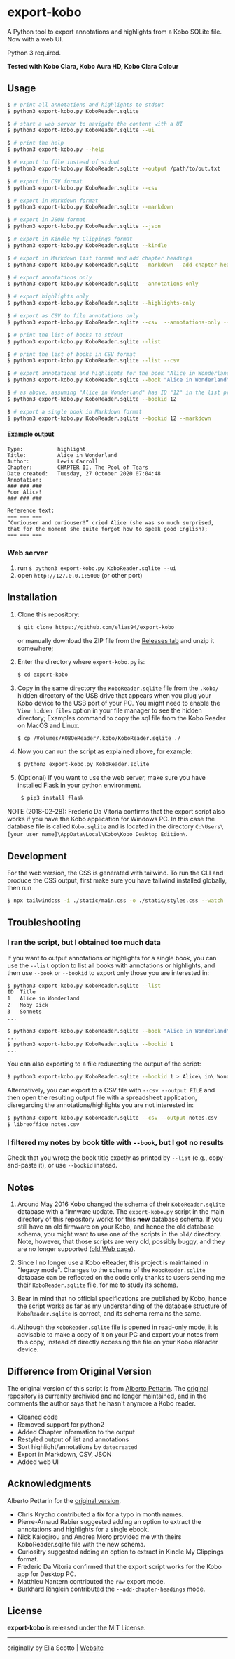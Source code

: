 # export-kobo
A Python tool to export annotations and highlights from a Kobo SQLite file. Now with a web UI.

Python 3 required.

**Tested with Kobo Clara, Kobo Aura HD, Kobo Clara Colour**

## Usage

```bash
$ # print all annotations and highlights to stdout
$ python3 export-kobo.py KoboReader.sqlite

$ # start a web server to navigate the content with a UI
$ python3 export-kobo.py KoboReader.sqlite --ui

$ # print the help
$ python3 export-kobo.py --help

$ # export to file instead of stdout
$ python3 export-kobo.py KoboReader.sqlite --output /path/to/out.txt

$ # export in CSV format
$ python3 export-kobo.py KoboReader.sqlite --csv

$ # export in Markdown format
$ python3 export-kobo.py KoboReader.sqlite --markdown

$ # export in JSON format
$ python3 export-kobo.py KoboReader.sqlite --json

$ # export in Kindle My Clippings format
$ python3 export-kobo.py KoboReader.sqlite --kindle

$ # export in Markdown list format and add chapter headings 
$ python3 export-kobo.py KoboReader.sqlite --markdown --add-chapter-headings

$ # export annotations only
$ python3 export-kobo.py KoboReader.sqlite --annotations-only

$ # export highlights only
$ python3 export-kobo.py KoboReader.sqlite --highlights-only

$ # export as CSV to file annotations only
$ python3 export-kobo.py KoboReader.sqlite --csv  --annotations-only --output /path/to/out.txt

$ # print the list of books to stdout
$ python3 export-kobo.py KoboReader.sqlite --list

$ # print the list of books in CSV format
$ python3 export-kobo.py KoboReader.sqlite --list --csv

$ # export annotations and highlights for the book "Alice in Wonderland"
$ python3 export-kobo.py KoboReader.sqlite --book "Alice in Wonderland"

$ # as above, assuming "Alice in Wonderland" has ID "12" in the list printed by --list
$ python3 export-kobo.py KoboReader.sqlite --bookid 12

$ # export a single book in Markdown format
$ python3 export-kobo.py KoboReader.sqlite --bookid 12 --markdown
```

#### Example output
```
Type:           highlight
Title:          Alice in Wonderland
Author:         Lewis Carroll
Chapter:        CHAPTER II. The Pool of Tears
Date created:   Tuesday, 27 October 2020 07:04:48
Annotation:
### ### ###
Poor Alice!
### ### ###

Reference text:
=== === ===
“Curiouser and curiouser!” cried Alice (she was so much surprised, that for the moment she quite forgot how to speak good English);
=== === ===
```

### Web server

1. run `$ python3 export-kobo.py KoboReader.sqlite --ui`
2. open `http://127.0.0.1:5000` (or other port)

## Installation

1. Clone this repository:
    ```bash
    $ git clone https://github.com/elias94/export-kobo
    ```
   or manually download the ZIP file from the [Releases tab](https://github.com/elias94/export-kobo/releases/) and unzip it somewhere;

3. Enter the directory where ``export-kobo.py`` is:
    ```bash
    $ cd export-kobo
    ```

4. Copy in the same directory the ``KoboReader.sqlite`` file
   from the ``.kobo/`` hidden directory of the USB drive
   that appears when you plug your Kobo device to the USB port of your PC.
   You might need to enable the ``View hidden files`` option
   in your file manager to see the hidden directory;
   Examples command to copy the sql file from the Kobo Reader on MacOS and Linux. 
   ```bash
   $ cp /Volumes/KOBOeReader/.kobo/KoboReader.sqlite ./
   ```

5. Now you can run the script as explained above, for example:
    ```bash
    $ python3 export-kobo.py KoboReader.sqlite
    ```

6. (Optional) If you want to use the web server, make sure you have installed
   Flask in your python environment.
   ```bash
    $ pip3 install flask
    ```

NOTE (2018-02-28): Frederic Da Vitoria confirms that the export script
also works if you have the Kobo application for Windows PC.
In this case the database file is called ``Kobo.sqlite``
and is located in the directory
``C:\Users\[your user name]\AppData\Local\Kobo\Kobo Desktop Edition\``.

## Development

For the web version, the CSS is generated with tailwind. To run the CLI and produce
the CSS output, first make sure you have tailwind installed globally, then run 
```bash
$ npx tailwindcss -i ./static/main.css -o ./static/styles.css --watch
```

## Troubleshooting

### I ran the script, but I obtained too much data

If you want to output annotations or highlights for a single book,
you can use the ``--list`` option to list all books with annotations or highlights,
and then use ``--book`` or ``--bookid`` to export only those you are interested in:

``` bash
$ python3 export-kobo.py KoboReader.sqlite --list
ID  Title
1   Alice in Wonderland
2   Moby Dick
3   Sonnets
...

$ python3 export-kobo.py KoboReader.sqlite --book "Alice in Wonderland"
...
$ python3 export-kobo.py KoboReader.sqlite --bookid 1
...
```

You can also exporting to a file redurecting the output of the script:
``` bash
$ python3 export-kobo.py KoboReader.sqlite --bookid 1 > Alice\ in\ Wonderland.txt
```

Alternatively, you can export to a CSV file with ``--csv --output FILE``
and then open the resulting output file with a spreadsheet application,
disregarding the annotations/highlights you are not interested in:

```bash
$ python3 export-kobo.py KoboReader.sqlite --csv --output notes.csv
$ libreoffice notes.csv
```

### I filtered my notes by book title with ``--book``, but I got no results

Check that you wrote the book title exactly as printed by ``--list``
(e.g., copy-and-paste it), or use ``--bookid`` instead.


## Notes

1. Around May 2016 Kobo changed the schema
   of their ``KoboReader.sqlite`` database with a firmware update.
   The ``export-kobo.py`` script in the main directory of this repository
   works for this **new** database schema.
   If you still have an old firmware on your Kobo,
   and hence the old database schema,
   you might want to use one of the scripts in the ``old/`` directory.
   Note, however, that those scripts are very old, possibly buggy,
   and they are no longer supported
   ([old Web page](http://www.albertopettarin.it/exportnotes.html)).

2. Since I no longer use a Kobo eReader,
   this project is maintained in "legacy mode".
   Changes to the schema of the ``KoboReader.sqlite`` database
   can be reflected on the code
   only thanks to users sending me their ``KoboReader.sqlite`` file,
   for me to study its schema.

3. Bear in mind that no official specifications are published by Kobo,
   hence the script works as far as
   my understanding of the database structure of ``KoboReader.sqlite`` is correct,
   and its schema remains the same.

4. Although the ``KoboReader.sqlite`` file is opened in read-only mode,
   it is advisable to make a copy of it on your PC
   and export your notes from this copy,
   instead of directly accessing the file on your Kobo eReader device.
   
## Difference from Original Version

The original version of this script is from [Alberto Pettarin](https://github.com/pettarin). The [original repository](https://github.com/pettarin/export-kobo) is currenlty archivied and no longer maintained, and in the comments the author says that he hasn't anymore a Kobo reader.

* Cleaned code
* Removed support for python2
* Added Chapter information to the output
* Restyled output of list and annotations
* Sort highlight/annotations by `datecreated`
* Export in Markdown, CSV, JSON
* Added web UI

## Acknowledgments

Alberto Pettarin for the [original version](https://github.com/pettarin/export-kobo).

* Chris Krycho contributed a fix for a typo in month names.
* Pierre-Arnaud Rabier suggested adding an option to extract the annotations and highlights for a single ebook.
* Nick Kalogirou and Andrea Moro provided me with theirs KoboReader.sqlite file with the new schema.
* Curiositry suggested adding an option to extract in Kindle My Clippings format.
* Frederic Da Vitoria confirmed that the export script works for the Kobo app for Desktop PC.
* Matthieu Nantern contributed the ``raw`` export mode.
* Burkhard Ringlein contributed the `--add-chapter-headings` mode.

## License

**export-kobo** is released under the MIT License.


---

originally by Elia Scotto | [Website](https://www.scotto.me)
